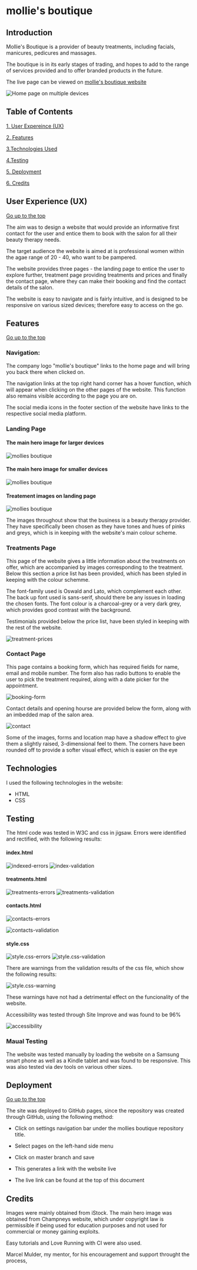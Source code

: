 # mollie's boutique
## Introduction
Mollie's Boutique is a provider of beauty treatments, including facials, manicures, pedicures and massages.

The boutique is in its early stages of trading, and hopes to add to the range of services provided and to offer branded products in the future.

The live page can be viewed on [mollie's boutique website](https://anu1301.github.io/mollies-boutique/)

![Home page on multiple devices](./assets/images/am_i_responsive.PNG)

## Table of Contents
[1. User Expereince (UX)](#ux)

[2. Features](#features)

[3.Technologies Used](#technologies-used)

[4.Testing](#testing)

[5. Deployment](#deployment)

[6. Credits](#credits)

## User Experience (UX)
[Go up to the top](#table-of-contents)

The aim was to design a website that would provide an informative first contact for the user and entice them to book with the salon for all their beauty therapy needs.

The target audience the website is aimed at is professional women within the agae range of 20 - 40, who want to be pampered.

The website provides three pages - the landing page to entice the user to explore further, treatment page providing treatments and prices and finally the contact page, where they can make their booking and find the contact details of the salon.

The website is easy to navigate and is fairly intuitive, and is designed to be responsive on various sized devices; therefore easy to access on the go.

## Features
[Go up to the top](#table-of-contents)
    
### Navigation:

The company logo "mollie's boutique" links to the home page and will bring you back there when clicked on. 

The navigation links at the top right hand corner has a hover function, which will appear when clicking on the other pages of the website. This function also remains visible according to the page you are on.

The social media icons in the footer section of the website have links to the respective social media platform.

### Landing Page

#### The main hero image for larger devices
![mollies boutique](./assets/images/main_hero_img.PNG)

#### The main hero image for smaller devices
![mollies boutique](./assets/images/mollies_hero_img_small.PNG)

#### Treatement images on landing page
![mollies boutique](./assets/images/treatment_landing_page.PNG)

The images throughout show that the business is a beauty therapy provider. They have specifically been chosen as they have tones and hues of pinks and greys, which is in keeping with the website's main colour scheme.

### Treatments Page

This page of the website gives a little information about the treatments on offer, which are accompanied by images corresponding to the treatment. Below this section a price list has been provided, which has been styled in keeping with the colour schemme.

The font-family used is Oswald and Lato, which complement each other. The back up font used is sans-serif, should there be any issues in loading the chosen fonts. The font colour is a charcoal-grey or a very dark grey, which provides good contrast with the background.

Testimonials provided below the price list, have been styled in keeping with the rest of the website.

![treatment-prices](./assets/images/treatments_price.PNG)
### Contact Page

This page contains a booking form, which has required fields for name, email and mobile number. The form also has radio buttons to enable the user to pick the treatment required, along with a date picker for the appointment.

![booking-form](./assets/images/booking_form.PNG)

Contact details and opening hourse are provided below the form, along with an imbedded map of the salon area. 

![contact](./assets/images/location_map.PNG)

Some of the images, forms and location map have a shadow effect to give them a slightly raised, 3-dimensional feel to them. The corners have been rounded off to provide a softer visual effect, which is easier on the eye

## Technologies
I used the following technologies in the website:

- HTML
- CSS

## Testing

The html code was tested in W3C and css in jigsaw. Errors were identified and rectified, with the following results:

#### index.html
![indexed-errors](./assets/images/indexed-errors.PNG)
![index-validation](./assets/images/index.html_validation.PNG)
#### treatments.html
![treatments-errors](./assets/images/treatments-indexed-errors.PNG)
![treatments-validation](./assets/images/treatments.html-validation.PNG)

#### contacts.html
![contacts-errors](./assets/images/contact-indexed-errors.PNG)

![contacts-validation](./assets/images/contacts.html_validation.PNG)

#### style.css
![style.css-errors](./assets/images/css-errors%20-30-12-21.PNG)
![style.css-validation](./assets/images/style.css_validation.PNG)

There are warnings from the validation results of the css file, which show the following results:

![style.css-warning](./assets/images/style.css_warning.PNG)

These warnings have not had a detrimental effect on the funcionality of the website.

Accessibility was tested through Site Improve and was found to be 96%

![accessibility](./assets/images/accessibility-check-results.PNG)

### Maual Testing
The website was tested manually by loading the website on a Samsung smart phone as well as a Kindle tablet and was found to be responsive. This was also tested via dev tools on various other sizes.

## Deployment
[Go up to the top](#table-of-contents)

The site was deployed to GitHub pages, since the repository was created through GitHub, using the following method:

- Click on settings navigation bar under the mollies boutique repository title.

- Select pages on the left-hand side menu

- Click on master branch and save

- This generates a link with the website live

- The live link can be found at the top of this document

## Credits

Images were mainly obtained from iStock. The main hero image was obtained from Champneys website, which under copyright law is permissible if being used for education purposes and not used for commercial or money gaining exploits.

Easy tutorials and Love Running with CI were also used. 

Marcel Mulder, my mentor, for his encouragement and support throught the process,






















